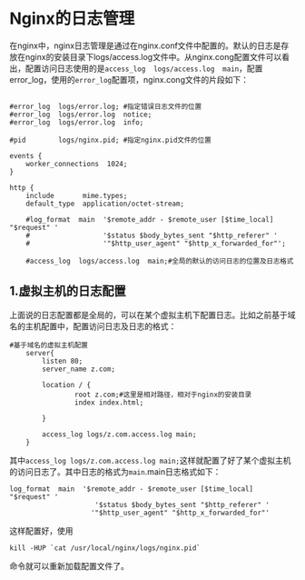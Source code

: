 # Nginx的日志管理
在nginx中，nginx日志管理是通过在nginx.conf文件中配置的。默认的日志是存放在nginx的安装目录下logs/access.log文件中。从nginx.cong配置文件可以看出，配置访问日志使用的是`access_log  logs/access.log  main`，配置error_log，使用的`error_log`配置项，nginx.cong文件的片段如下：

```

#error_log  logs/error.log; #指定错误日志文件的位置
#error_log  logs/error.log  notice;
#error_log  logs/error.log  info;

#pid        logs/nginx.pid; #指定nginx.pid文件的位置

events {
    worker_connections  1024;
}

http {
    include       mime.types;
    default_type  application/octet-stream;

    #log_format  main  '$remote_addr - $remote_user [$time_local] "$request" '
    #                  '$status $body_bytes_sent "$http_referer" '
    #                  '"$http_user_agent" "$http_x_forwarded_for"';

    #access_log  logs/access.log  main;#全局的默认的访问日志的位置及日志格式
```
## 1.虚拟主机的日志配置
上面说的日志配置都是全局的，可以在某个虚拟主机下配置日志。比如之前基于域名的主机配置中，配置访问日志及日志的格式：
```
#基于域名的虚拟主机配置
    server{
        listen 80;
        server_name z.com;

        location / {
                root z.com;#这里是相对路径，相对于nginx的安装目录
                index index.html;

        }

        access_log logs/z.com.access.log main;
    }
```
其中`access_log logs/z.com.access.log main;`这样就配置了好了某个虚拟主机的访问日志了。其中日志的格式为`main`.main日志格式如下：
```
log_format  main  '$remote_addr - $remote_user [$time_local] "$request" '
                     '$status $body_bytes_sent "$http_referer" '
                    '"$http_user_agent" "$http_x_forwarded_for"'
```
这样配置好，使用
```
kill -HUP `cat /usr/local/nginx/logs/nginx.pid`
```
命令就可以重新加载配置文件了。


